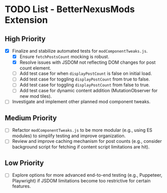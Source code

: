 # TODO List - BetterNexusMods Extension

## High Priority
- [x] Finalize and stabilize automated tests for `modComponentTweaks.js`.
  - [x] Ensure `fetchPostsCount` mocking is robust.
  - [x] Resolve issues with JSDOM not reflecting DOM changes for post count element.
  - [ ] Add test case for when `displayPostCount` is false on initial load.
  - [ ] Add test case for toggling `displayPostCount` from true to false.
  - [ ] Add test case for toggling `displayPostCount` from false to true.
  - [ ] Add test case for dynamic content addition (MutationObserver for new mod tiles).
- [ ] Investigate and implement other planned mod component tweaks.

## Medium Priority
- [ ] Refactor `modComponentTweaks.js` to be more modular (e.g., using ES modules) to simplify testing and improve organization.
- [ ] Review and improve caching mechanism for post counts (e.g., consider background script for fetching if content script limitations are hit).

## Low Priority
- [ ] Explore options for more advanced end-to-end testing (e.g., Puppeteer, Playwright) if JSDOM limitations become too restrictive for certain features.
